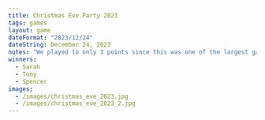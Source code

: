 ```yaml
---
title: Christmas Eve Party 2023
tags: games
layout: game
dateFormat: "2023/12/24"
dateString: December 24, 2023
notes: "We played to only 3 points since this was one of the largest games we've ever played. It was Abby's first game and Gargi's second game. Unfortunately for the Hamiltons, Abby and Owen were the first two knocked out. Gargi gets the first two points of the game but manages to stay in the game for a long time. Sarah wins with an exciting victory by knocking out Tony and Spencer at the same time."
winners:
  - Sarah
  - Tony
  - Spencer
images:
  - /images/christmas_eve_2023.jpg
  - /images/christmas_eve_2023_2.jpg
---
```

